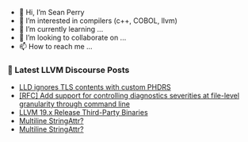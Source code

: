 - 👋 Hi, I’m Sean Perry
- 👀 I’m interested in compilers (c++, COBOL, llvm)
- 🌱 I’m currently learning ...
- 💞️ I’m looking to collaborate on ...
- 📫 How to reach me ...

<!---
s66perry/s66perry is a ✨ special ✨ repository because its `README.md` (this file) appears on your GitHub profile.
You can click the Preview link to take a look at your changes.
--->
### 📕 Latest LLVM Discourse Posts

<!-- DISCOURSE-LLVM:START -->
- [LLD ignores TLS contents with custom PHDRS](https://discourse.llvm.org/t/lld-ignores-tls-contents-with-custom-phdrs/81453#post_2)
- [[RFC] Add support for controlling diagnostics severities at file-level granularity through command line](https://discourse.llvm.org/t/rfc-add-support-for-controlling-diagnostics-severities-at-file-level-granularity-through-command-line/81292#post_11)
- [LLVM 19.x Release Third-Party Binaries](https://discourse.llvm.org/t/llvm-19-x-release-third-party-binaries/80374#post_21)
- [Multiline StringAttr?](https://discourse.llvm.org/t/multiline-stringattr/81418#post_3)
- [Multiline StringAttr?](https://discourse.llvm.org/t/multiline-stringattr/81418#post_2)
<!-- DISCOURSE-LLVM:END -->
